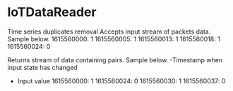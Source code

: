 # IoTDataReader
Time series duplicates removal
Accepts input stream of packets data. Sample below.
1615560000: 1
1615560005: 1
1615560013: 1
1615560018: 1
1615560024: 0

Returns stream of data containing pairs. Sample below.
-Timestamp when input state has changed
- Input value
1615560000: 1
1615560024: 0
1615560030: 1
1615560037: 0
